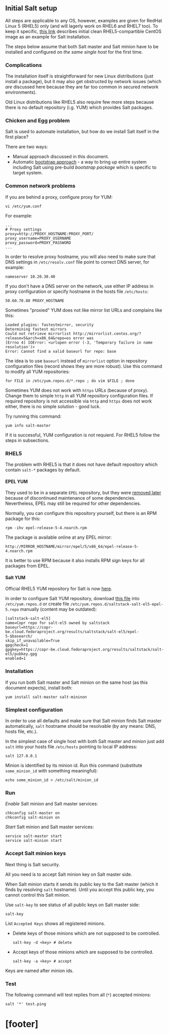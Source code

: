 
## Initial Salt setup ##

All steps are applicable to any OS, however, examples are given for
RedHat Linux 5 (RHEL5) only (and will lagerly work on RHEL6 and RHEL7 too).
To keep it specific, [this link][5] describes initial clean RHEL5-compartible
CentOS image as an example for Salt installation.

The steps below assume that both Salt master and Salt minion have to be
installed and configured on _the same single host_ for the first time.

### Complications ###

The installation itself is straightforward for new Linux distributions
(just install a package), but it may also get obstructed by network issues
(which _are_ discussed here because they are far too common
in secured network environments).

Old Linux distributions like RHEL5 also require few more steps because
there is no default repository (i.g. YUM) which provides Salt packages.

### Chicken and Egg problem ###

Salt is used to automate installation,
but how do we install Salt itself in the first place?

There are two ways:
*   Manual approach discussed in this document.
*   Automatic [bootstrap approach][1] -
    a way to bring up entire system including Salt using
    pre-build _bootstrap package_ which is specific to target system.

### Common network problems ###

If you are behind a proxy, configure proxy for YUM:

```
vi /etc/yum.conf
```

For example:

```
...
# Proxy settings
proxy=http://PROXY_HOSTNAME:PROXY_PORT/
proxy_username=PROXY_USERNAME
proxy_password=PROXY_PASSWORD
...
```

In order to resolve proxy hostname, you will also need to make sure that
DNS settings in `/etc/resolv.conf` file point to correct DNS server,
for example:

```
nameserver 10.20.30.40
```

If you don't have a DNS server on the network, use either IP address in
proxy configuration or specify hostname in the hosts file `/etc/hosts`:

```
50.60.70.80 PROXY_HOSTNAME
```

Sometimes "proxied" YUM does not like mirror list URLs and complains like this:

```
Loaded plugins: fastestmirror, security
Determining fastest mirrors
Could not retrieve mirrorlist http://mirrorlist.centos.org/?release=5&arch=x86_64&repo=os error was
[Errno 4] IOError: <urlopen error (-3, 'Temporary failure in name resolution')>
Error: Cannot find a valid baseurl for repo: base
```

The idea is to use `baseurl` instead of `mirrorlist` option
in repository configuration files (record shows they are more robust).
Use this command to modify all YUM repositories:

```
for FILE in /etc/yum.repos.d/*.repo ; do vim $FILE ; done
```

Sometimes YUM does not work with `https` URLs (because of proxy).
Change them to simple `http` in all YUM repository configuration files.
If required repository is not accessible via `http` and `https` does
not work either, there is no simple solution - good luck.

Try running this command:

```
yum info salt-master
```

If it is successful, YUM configuration is not requierd.
For RHEL5 follow the steps in subsections.

### RHEL5 ###

The problem with RHEL5 is that it does not have default repository which
contain `salt-*` packages by default.

#### EPEL YUM ####

They used to be in a separate `EPEL` repository,
but they were [removed later][6] because of discontinued maintenance of some
dependencies. Nevertheless, EPEL may still be required for other dependencies.

Normally, you can configure this repository yourself,
but there is an RPM package for this:

```
rpm -ihv epel-release-5-4.noarch.rpm
```

The package is available online at any EPEL mirror:

```
http://MIRROR_HOSTNAME/mirror/epel/5/x86_64/epel-release-5-4.noarch.rpm
```

It is better to use RPM because it also installs RPM sign keys
for all packages from EPEL.

#### Salt YUM ####

Official RHEL5 YUM repository for Salt is now [here][7].

In order to configure Salt YUM repository,
download [this file][8] into `/etc/yum.repos.d`
or create file `/etc/yum.repos.d/saltstack-salt-el5-epel-5.repo` manually (content may be outdated):

```
[saltstack-salt-el5]
name=Copr repo for salt-el5 owned by saltstack
baseurl=https://copr-be.cloud.fedoraproject.org/results/saltstack/salt-el5/epel-5-$basearch/
skip_if_unavailable=True
gpgcheck=1
gpgkey=https://copr-be.cloud.fedoraproject.org/results/saltstack/salt-el5/pubkey.gpg
enabled=1
```

### Installation ###

If you run both Salt master and Salt minion on the same host
(as this document expects), install both:

```
yum install salt-master salt-mininon
```

### Simplest configuration ###

In order to use all defaults and make sure that Salt minion
finds Salt master automatically, `salt` hostname should be
resolvable (by any means: DNS, hosts file, etc.).

In the simplest case of single host with both Salt master and minion
just add `salt` into your hosts file `/etc/hosts` pointing to
local IP address:

```
salt 127.0.0.1
```

Minion is identified by its minion id.
Run this command (substitute `some_minion_id` with something meaningful):

```
echo some_minion_id > /etc/salt/minion_id
```

### Run ###

*Enable* Salt minion and Salt master services:

```
chkconfig salt-master on
chkconfig salt-minion on
```

*Start* Salt minion and Salt master services:

```
service salt-master start
service salt-minion start
```

### Accept Salt minion keys ###

Next thing is Salt security.

All you need is to accept Salt minion key on Salt master side.

When Salt minion starts it sends its public key to the Salt master
(which it finds by resolving `salt` hostname).
Until you accept this public key, you cannot control this Salt minion.

Use `salt-key` to see status of all public keys on Salt master side:

```
salt-key
```

List `Accepted Keys` shows all registered minions.

*   Delete keys of those minions which are not supposed to be controlled.

    ```
    salt-key -d <key> # delete
    ```

*   Accept keys of those minions which are     supposed to be controlled.

    ```
    salt-key -a <key> # accept
    ```

Keys are named after minion ids.

### Test ###

The following command will test replies from all (`*`) accepted minions:

```
salt '*' test.ping
```

# [footer] #

[1]: /docs/bootstrap/readme.md
[2]: /docs/framework.md
[3]: /docs/orchestration.md
[4]: http://docs.saltstack.com/
[5]: https://github.com/uvsmtid/vagrant-boxes/tree/master/centos-5.5-minimal
[6]: http://docs.saltstack.com/en/latest/topics/installation/rhel.html
[7]: https://copr.fedoraproject.org/coprs/saltstack/salt-el5/
[8]: https://copr.fedoraproject.org/coprs/saltstack/salt-el5/repo/epel-5/saltstack-salt-el5-epel-5.repo
[9]: /docs/configs/common/this_system_keys/project_name/readme.md
[10]: /docs/configs/common/this_system_keys/profile_name/readme.md
[11]: /docs/configs/common/this_system_keys/master_minion_id/readme.md
[12]: /docs/configs/common/this_system_keys/default_username/readme.md
[13]: /pillars
[14]: /docs/salt_runtime.md

